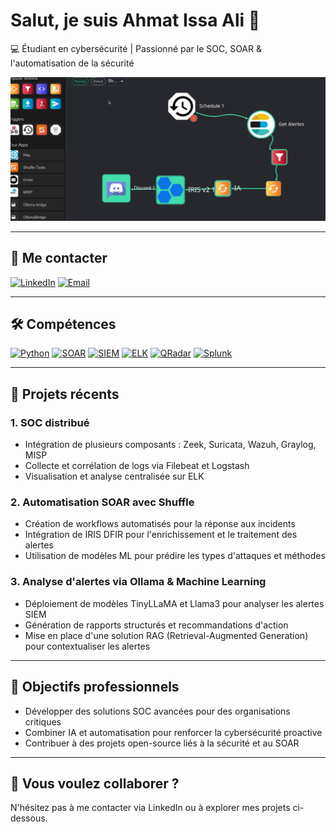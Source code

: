 # Salut, je suis Ahmat Issa Ali 👋

💻 Étudiant en cybersécurité | Passionné par le SOC, SOAR & l'automatisation de la sécurité

![SOC Screenshot](https://github.com/haggarahmat/SOC-DISTRIBUTED-BVMT/blob/bb9039d719bee9a4d5411619dd8e73cf8a987937/Capture%20d%E2%80%99%C3%A9cran%202025-08-13%20171809.png)

---

## 🔗 Me contacter
[![LinkedIn](https://img.shields.io/badge/LinkedIn-Ahmat%20Issa%20Ali-blue?logo=linkedin&style=flat-square)](https://www.linkedin.com/in/ahmat-issa-ali-8a5895254)
[![Email](https://img.shields.io/badge/Email-ahmat@example.com-red?style=flat-square&logo=gmail)](#)

---

## 🛠 Compétences
[![Python](https://img.shields.io/badge/Python-3776AB?style=flat-square&logo=python&logoColor=white)](https://www.python.org/)
[![SOAR](https://img.shields.io/badge/SOAR-Shuffle-4ABDAC?style=flat-square)](#)
[![SIEM](https://img.shields.io/badge/SIEM-Wazuh-FF6F61?style=flat-square)](#)
[![ELK](https://img.shields.io/badge/ELK-Stack-FCA121?style=flat-square)](#)
[![QRadar](https://img.shields.io/badge/QRadar-Certified-003366?style=flat-square)](#)
[![Splunk](https://img.shields.io/badge/Splunk-Certified-F7931E?style=flat-square)](#)

---

## 📂 Projets récents

### 1. SOC distribué
- Intégration de plusieurs composants : Zeek, Suricata, Wazuh, Graylog, MISP
- Collecte et corrélation de logs via Filebeat et Logstash
- Visualisation et analyse centralisée sur ELK

### 2. Automatisation SOAR avec Shuffle
- Création de workflows automatisés pour la réponse aux incidents
- Intégration de IRIS DFIR pour l'enrichissement et le traitement des alertes
- Utilisation de modèles ML pour prédire les types d'attaques et méthodes

### 3. Analyse d'alertes via Ollama & Machine Learning
- Déploiement de modèles TinyLLaMA et Llama3 pour analyser les alertes SIEM
- Génération de rapports structurés et recommandations d'action
- Mise en place d'une solution RAG (Retrieval-Augmented Generation) pour contextualiser les alertes

---

## 🌟 Objectifs professionnels
- Développer des solutions SOC avancées pour des organisations critiques
- Combiner IA et automatisation pour renforcer la cybersécurité proactive
- Contribuer à des projets open-source liés à la sécurité et au SOAR

---

## 🚀 Vous voulez collaborer ?
N'hésitez pas à me contacter via LinkedIn ou à explorer mes projets ci-dessous.
